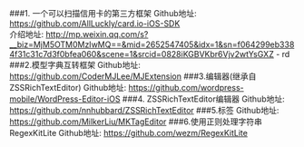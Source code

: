###1. 一个可以扫描信用卡的第三方框架
Github地址:
https://github.com/AllLuckly/card.io-iOS-SDK  
介绍地址: http://mp.weixin.qq.com/s?__biz=MjM5OTM0MzIwMQ==&mid=2652547405&idx=1&sn=f064299eb3384f31c31c7d3f0bfea060&scene=1&srcid=0828iKGBVKbr6Vjv2wtYsGXZ - rd
###2.模型字典互转框架
Github地址: 
https://github.com/CoderMJLee/MJExtension
###3.编辑器(继承自ZSSRichTextEditor)
Github地址:
https://github.com/wordpress-mobile/WordPress-Editor-iOS
###4. ZSSRichTextEditor编辑器
Github地址:
https://github.com/nnhubbard/ZSSRichTextEditor
###5.标签
Github地址:
https://github.com/MilkerLiu/MKTagEditor
###6.使用正则处理字符串RegexKitLite
Github地址:
https://github.com/wezm/RegexKitLite
